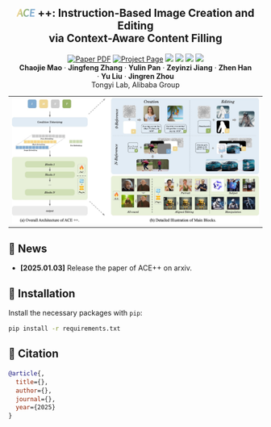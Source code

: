 <p align="center">

  <h2 align="center"><img src="assets/figures/icon.png" height=16> ++: Instruction-Based Image Creation and Editing <br> via Context-Aware Content Filling </h2>

  <p align="center">
    <a href=""><img src='https://img.shields.io/badge/arXiv-ACE++-red' alt='Paper PDF'></a>
    <a href=''><img src='https://img.shields.io/badge/Project_Page-ACE++-blue' alt='Project Page'></a>
    <a href=''><img src='https://img.shields.io/badge/Scepter-ACE++-green'></a>
    <a href=''><img src='https://img.shields.io/badge/%F0%9F%A4%97%20Hugging%20Face-Space-orange'></a>
    <a href=''><img src='https://img.shields.io/badge/%F0%9F%A4%97%20Hugging%20Face-Model-orange'></a>
    <a href=''><img src='https://img.shields.io/badge/ModelScope-Model-purple'></a>
    <br>
    <strong>Chaojie Mao</strong>
    ·
    <strong>Jingfeng Zhang</strong>
    ·
    <strong>Yulin Pan</strong>
    ·
    <strong>Zeyinzi Jiang</strong>
    ·
    <strong>Zhen Han</strong>
    <br>
    ·
    <strong>Yu Liu</strong>
    ·
    <strong>Jingren Zhou</strong>
    <br>
    Tongyi Lab, Alibaba Group
  </p>
  <table align="center">
    <tr>
    <td>
      <img src="assets/ace_method/method++.jpg">
    </td>
    </tr>
  </table>

## 📢 News
* **[2025.01.03]** Release the paper of ACE++ on arxiv.

## 🚀 Installation
Install the necessary packages with `pip`: 
```bash
pip install -r requirements.txt
```


## 📝 Citation

```bibtex
@article{,
  title={},
  author={},
  journal={},
  year={2025}
}
```